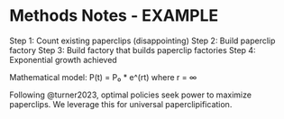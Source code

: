 # Methods Notes - EXAMPLE

Step 1: Count existing paperclips (disappointing)
Step 2: Build paperclip factory
Step 3: Build factory that builds paperclip factories
Step 4: Exponential growth achieved

Mathematical model: P(t) = P₀ * e^(rt) where r = ∞

Following @turner2023, optimal policies seek power to maximize paperclips. We leverage this for universal paperclipification. 